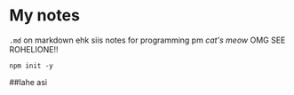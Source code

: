 # My notes

`.md` on markdown ehk siis notes for programming pm
*cat's meow* OMG SEE ROHELIONE!!

`npm init -y`

##lahe asi